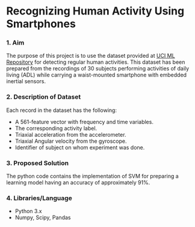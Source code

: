 # Recognizing Human Activity Using Smartphones


### 1. Aim

The purpose of this project is to use the dataset provided at [UCI ML Repository](https://archive.ics.uci.edu/ml/datasets/Human+Activity+Recognition+Using+Smartphones) for detecting regular human activities. This dataset has been prepared from the recordings of 30 subjects performing activities of daily living (ADL) while carrying a waist-mounted smartphone with embedded inertial sensors.  

### 2. Description of Dataset

Each record in the dataset has the following:
- A 561-feature vector with frequency and time variables.
- The corresponding activity label.
- Triaxial acceleration from the accelerometer.
- Triaxial Angular velocity from the gyroscope.
- Identifier of subject on whom experiment was done.

### 3. Proposed Solution

The python code contains the implementation of SVM for preparing a learning model having an accuracy of approximately 91%. 

### 4. Libraries/Language

- Python 3.x
- Numpy, Scipy, Pandas